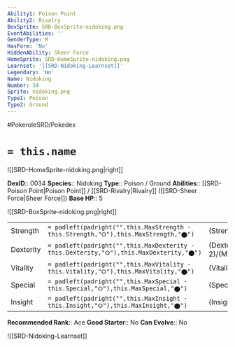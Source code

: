 ```yaml
---
Ability1: Poison Point
Ability2: Rivalry
BoxSprite: SRD-BoxSprite-nidoking.png
EventAbilities: ''
GenderType: M
HasForm: 'No'
HiddenAbility: Sheer Force
HomeSprite: SRD-HomeSprite-nidoking.png
Learnset: '[[SRD-Nidoking-Learnset]]'
Legendary: 'No'
Name: Nidoking
Number: 34
Sprite: nidoking.png
Type1: Poison
Type2: Ground
---
```


#PokeroleSRD/Pokedex

# `= this.name`

![[SRD-HomeSprite-nidoking.png|right]]

**DexID**:: 0034
**Species**:: Nidoking
**Type**:: Poison / Ground
**Abilities**:: [[SRD-Poison Point|Poison Point]] / [[SRD-Rivalry|Rivalry]] ([[SRD-Sheer Force|Sheer Force]])
**Base HP**:: 5

![[SRD-BoxSprite-nidoking.png|right]]

|           |                                                                                        |                                          |
| --------- | -------------------------------------------------------------------------------------- | ---------------------------------------- |
| Strength  | `= padleft(padright("",this.MaxStrength - this.Strength,"⭘"),this.MaxStrength,"⬤")`    | (Strength::3)/(MaxStrength::6)   |
| Dexterity | `= padleft(padright("",this.MaxDexterity - this.Dexterity,"⭘"),this.MaxDexterity,"⬤")` | (Dexterity:: 2)/(MaxDexterity::5) |
| Vitality  | `= padleft(padright("",this.MaxVitality - this.Vitality,"⭘"),this.MaxVitality,"⬤")`    | (Vitality::2)/(MaxVitality::5)   |
| Special   | `= padleft(padright("",this.MaxSpecial - this.Special,"⭘"),this.MaxSpecial,"⬤")`       | (Special::2)/(MaxSpecial::5)     |
| Insight   | `= padleft(padright("",this.MaxInsight - this.Insight,"⭘"),this.MaxInsight,"⬤")`       | (Insight::2)/(MaxInsight::5)     |

**Recommended Rank**:: Ace
**Good Starter**:: No
**Can Evolve**:: No

![[SRD-Nidoking-Learnset]]